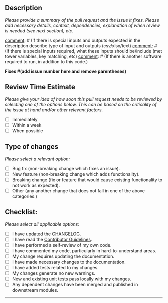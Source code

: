 ## Description
_Please provide a summary of the pull request and the issue it fixes. Please add necessary details, context, dependencies, explanation of when review is needed (see next section), etc._

[comment]: # (If there is special inputs and outputs expected in the description describe type of input and outputs (csv/xlsx/text)
[comment]: # (If there is special inputs required, what these inputs should be/include (met tower variables, key matching, etc)
[comment]: # (If there is another software required to run, in addition to this code.)

**Fixes #(add issue number here and remove parentheses)**

[comment]: # (This project only accepts pull requests related to open issues.)
[comment]: # (If suggesting a new feature or change, please discuss it in an issue first.)
[comment]: # (If fixing a bug, there should be an issue describing it with steps to reproduce.)

## Review Time Estimate
_Please give your idea of how soon this pull request needs to be reviewed by selecting one of the options below. This can be based on the criticality of the issue at hand and/or other relevant factors._

[comment]: # (To select an option, please put an 'x' in the applicable box.)
[comment]: # (If you're unsure about any of these, don't hesitate to ask. We're here to help!.)

- [ ] Immediately
- [ ] Within a week
- [ ] When possible

## Type of changes
_Please select a relevant option:_

[comment]: # (To select an option, please put an 'x' in the applicable box.)
[comment]: # (If you're unsure about any of these, don't hesitate to ask. We're here to help!.)

- [ ] Bug fix (non-breaking change which fixes an issue).
- [ ] New feature (non-breaking change which adds functionality).
- [ ] Breaking change (fix or feature that would cause existing functionality to not work as expected).
- [ ] Other (any another change that does not fall in one of the above categories.)

## Checklist:
_Please select all applicable options:_

[comment]: # (To select your options, please put an 'x' in the all boxes that apply.)
[comment]: # (If you're unsure about any of these, don't hesitate to ask. We're here to help!.)

- [ ] I have updated the [CHANGELOG](../CHANGELOG.md).
- [ ] I have read the [Contributor Guidelines](../CONTRIBUTING.md).
- [ ] I have performed a self-review of my own code.
- [ ] I have commented my code, particularly in hard-to-understand areas.
- [ ] My change requires updating the documentation.
- [ ] I have made necessary changes to the documentation.
- [ ] I have added tests related to my changes.
- [ ] My changes generate no new warnings.
- [ ] New and existing unit tests pass locally with my changes.
- [ ] Any dependent changes have been merged and published in downstream modules.

---

[comment]: # (Template credit: This pull request template is based on Embedded Artistry {https://github.com/embeddedartistry/templates/blob/master/.github/PULL_REQUEST_TEMPLATE.md}, Clowder {https://github.com/clowder-framework/clowder/blob/develop/.github/PULL_REQUEST_TEMPLATE.md}, and TalAter {https://github.com/TalAter/open-source-templates} templates.)

